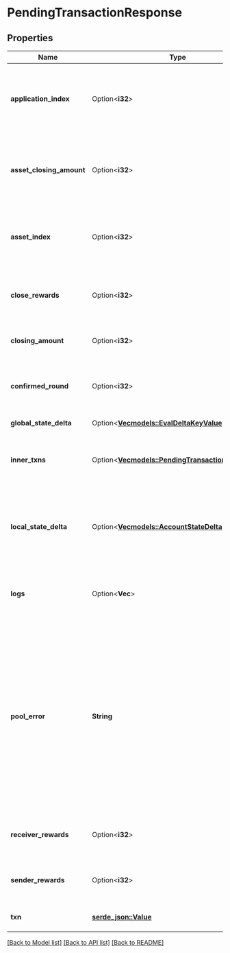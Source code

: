 # PendingTransactionResponse

## Properties

Name | Type | Description | Notes
------------ | ------------- | ------------- | -------------
**application_index** | Option<**i32**> | The application index if the transaction was found and it created an application. | [optional]
**asset_closing_amount** | Option<**i32**> | The number of the asset's unit that were transferred to the close-to address. | [optional]
**asset_index** | Option<**i32**> | The asset index if the transaction was found and it created an asset. | [optional]
**close_rewards** | Option<**i32**> | Rewards in microalgos applied to the close remainder to account. | [optional]
**closing_amount** | Option<**i32**> | Closing amount for the transaction. | [optional]
**confirmed_round** | Option<**i32**> | The round where this transaction was confirmed, if present. | [optional]
**global_state_delta** | Option<[**Vec<models::EvalDeltaKeyValue>**](EvalDeltaKeyValue.md)> | Application state delta. | [optional]
**inner_txns** | Option<[**Vec<models::PendingTransactionResponse>**](PendingTransactionResponse.md)> | Inner transactions produced by application execution. | [optional]
**local_state_delta** | Option<[**Vec<models::AccountStateDelta>**](AccountStateDelta.md)> | Local state key/value changes for the application being executed by this transaction. | [optional]
**logs** | Option<**Vec<String>**> | Logs for the application being executed by this transaction. | [optional]
**pool_error** | **String** | Indicates that the transaction was kicked out of this node's transaction pool (and specifies why that happened).  An empty string indicates the transaction wasn't kicked out of this node's txpool due to an error.  | 
**receiver_rewards** | Option<**i32**> | Rewards in microalgos applied to the receiver account. | [optional]
**sender_rewards** | Option<**i32**> | Rewards in microalgos applied to the sender account. | [optional]
**txn** | [**serde_json::Value**](.md) | The raw signed transaction. | 

[[Back to Model list]](../README.md#documentation-for-models) [[Back to API list]](../README.md#documentation-for-api-endpoints) [[Back to README]](../README.md)


